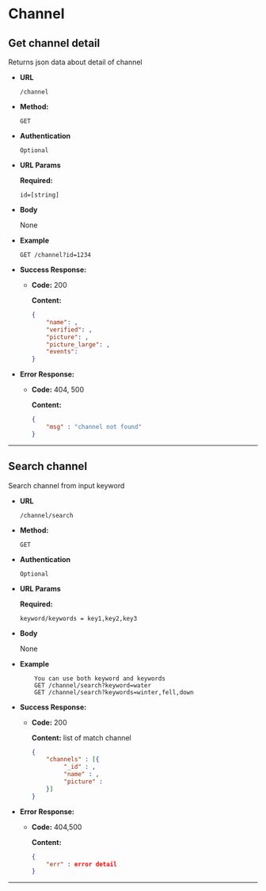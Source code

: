 # **Channel**

## Get channel detail

Returns json data about detail of channel

* **URL**

  `/channel`

* **Method:**

  `GET`

* **Authentication**

    `Optional`

*  **URL Params**

    **Required:**

    `id=[string]`

* **Body**

  None

* **Example**

    `GET /channel?id=1234`

* **Success Response:**

  * **Code:** 200

    **Content:** 
    ```JSON
    {
        "name": ,
        "verified": ,
        "picture": ,
        "picture_large": ,
        "events":
    }
    ```

* **Error Response:**

  * **Code:** 404, 500

    **Content:** 
    ```JSON
    {
        "msg" : "channel not found"
    }
    ```

---

## Search channel

 Search channel from input keyword

* **URL**

  `/channel/search  `

* **Method:**

  `GET`

* **Authentication**

    `Optional`

*  **URL Params**

   **Required:**
    
    `keyword/keywords = key1,key2,key3`
		
* **Body**

  None

*	**Example**

	```
	    You can use both keyword and keywords
	    GET /channel/search?keyword=water
	    GET /channel/search?keywords=winter,fell,down
	```

* **Success Response:**

  * **Code:** 200

    **Content:** list of match channel
    ```JSON
    {
        "channels" : [{
             "_id" : ,
             "name" : ,
             "picture" :
        }]
    }
    ```



* **Error Response:**

  * **Code:** 404,500

    **Content:** 
    ```JSON
    {
        "err" : error detail
    }
    ```

---

